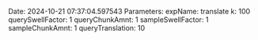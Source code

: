 Date: 2024-10-21 07:37:04.597543
Parameters:
	expName: translate
	k: 100
	querySwellFactor: 1
	queryChunkAmnt: 1
	sampleSwellFactor: 1
	sampleChunkAmnt: 1
	queryTranslation: 10
